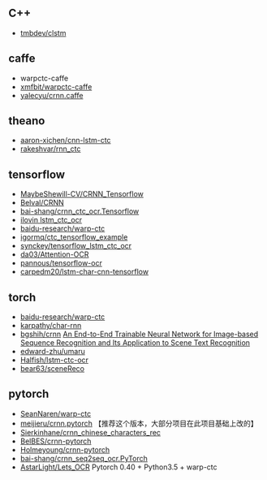 ## C++
* [tmbdev/clstm](https://github.com/tmbdev/clstm)

## caffe
* warpctc-caffe
* [xmfbit/warpctc-caffe](https://github.com/xmfbit/warpctc-caffe)
* [yalecyu/crnn.caffe](https://github.com/yalecyu/crnn.caffe)

## theano
* [aaron-xichen/cnn-lstm-ctc](https://github.com/aaron-xichen/cnn-lstm-ctc)
* [rakeshvar/rnn_ctc](https://github.com/rakeshvar/rnn_ctc)

## tensorflow
* [MaybeShewill-CV/CRNN_Tensorflow](https://github.com/MaybeShewill-CV/CRNN_Tensorflow)
* [Belval/CRNN](https://github.com/Belval/CRNN)
* [bai-shang/crnn_ctc_ocr.Tensorflow](https://github.com/bai-shang/crnn_ctc_ocr.Tensorflow)
* [ilovin lstm_ctc_ocr](https://github.com/ilovin/lstm_ctc_ocr)
* [baidu-research/warp-ctc](https://github.com/baidu-research/warp-ctc/tree/master/tensorflow_binding)
* [igormq/ctc_tensorflow_example](https://github.com/igormq/ctc_tensorflow_example)
* [synckey/tensorflow_lstm_ctc_ocr](https://github.com/synckey/tensorflow_lstm_ctc_ocr)
* [da03/Attention-OCR](https://github.com/da03/Attention-OCR) 
* [pannous/tensorflow-ocr](https://github.com/pannous/tensorflow-ocr)
* [carpedm20/lstm-char-cnn-tensorflow](https://github.com/carpedm20/lstm-char-cnn-tensorflow)

## torch 
* [baidu-research/warp-ctc](https://github.com/baidu-research/warp-ctc/tree/master/torch_binding)
* [karpathy/char-rnn](https://github.com/karpathy/char-rnn)
* [bgshih/crnn](https://github.com/bgshih/crnn)     [An End-to-End Trainable Neural Network for Image-based Sequence Recognition and Its Application to Scene Text Recognition](https://arxiv.org/abs/1507.05717)
* [edward-zhu/umaru](https://github.com/edward-zhu/umaru)
* [Halfish/lstm-ctc-ocr](https://github.com/Halfish/lstm-ctc-ocr)
* [bear63/sceneReco](https://github.com/bear63/sceneReco)


## pytorch
* [SeanNaren/warp-ctc](https://github.com/SeanNaren/warp-ctc/tree/pytorch_bindings/pytorch_binding)
* [meijieru/crnn.pytorch](https://github.com/meijieru/crnn.pytorch) 【推荐这个版本，大部分项目在此项目基础上改的】
* [Sierkinhane/crnn_chinese_characters_rec](https://github.com/Sierkinhane/crnn_chinese_characters_rec)
* [BelBES/crnn-pytorch](https://github.com/BelBES/crnn-pytorch)
* [Holmeyoung/crnn-pytorch](https://github.com/Holmeyoung/crnn-pytorch)
* [bai-shang/crnn_seq2seq_ocr.PyTorch](https://github.com/bai-shang/crnn_seq2seq_ocr.PyTorch)
* [AstarLight/Lets_OCR](https://github.com/AstarLight/Lets_OCR)  Pytorch 0.40 + Python3.5 + warp-ctc


